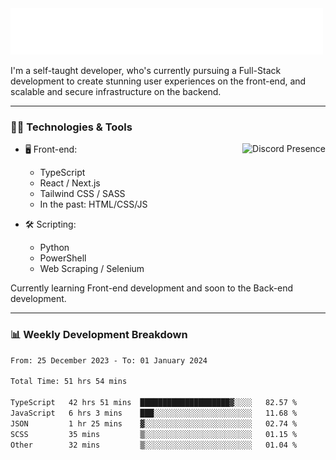 <img src="assets/wave.svg" alt=":wave:" />

I'm a self-taught developer, who's currently pursuing a Full-Stack development to create stunning user experiences on the front-end, and scalable and secure infrastructure on the backend.

---

### 🧑‍💻 Technologies & Tools

<a href="https://discord.com/users/414304208649453568" target="_blank" rel="nofollow">
   <img src="https://lanyard-profile-readme.vercel.app/api/414304208649453568?idleMessage=Probably%20doing%20something%20else..." alt="Discord Presence" align="right">
</a>

- 🖥️ Front-end:

  - TypeScript
  - React / Next.js
  - Tailwind CSS / SASS
  - In the past: HTML/CSS/JS

- 🛠 Scripting:

  - Python
  - PowerShell
  - Web Scraping / Selenium

Currently learning Front-end development and soon to the Back-end development.

---

### 📊 Weekly Development Breakdown

<!-- ![ccrsxx's GitHub Stats](https://github-readme-stats.vercel.app/api?username=ccrsxx&count_private=true&theme=tokyonight) -->
<!-- ![ccrsxx's Top Langs](https://github-readme-stats.vercel.app/api/top-langs/?username=ccrsxx&hide=lua,java,html&theme=tokyonight) -->

<!--START_SECTION:waka-->

```txt
From: 25 December 2023 - To: 01 January 2024

Total Time: 51 hrs 54 mins

TypeScript   42 hrs 51 mins  ████████████████████▓░░░░   82.57 %
JavaScript   6 hrs 3 mins    ███░░░░░░░░░░░░░░░░░░░░░░   11.68 %
JSON         1 hr 25 mins    ▓░░░░░░░░░░░░░░░░░░░░░░░░   02.74 %
SCSS         35 mins         ▒░░░░░░░░░░░░░░░░░░░░░░░░   01.15 %
Other        32 mins         ▒░░░░░░░░░░░░░░░░░░░░░░░░   01.04 %
```

<!--END_SECTION:waka-->
